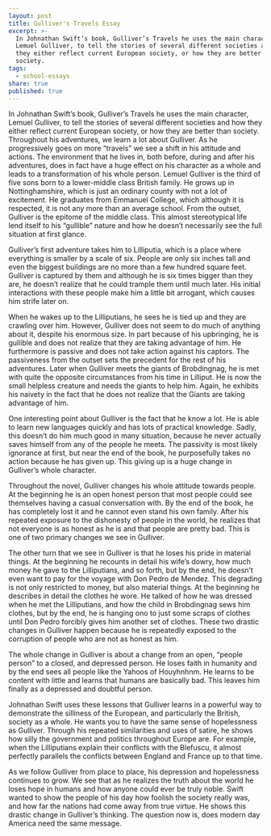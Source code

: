```yaml
---
layout: post
title: Gulliver's Travels Essay
excerpt: >-
  In Johnathan Swift’s book, Gulliver’s Travels he uses the main character,
  Lemuel Gulliver, to tell the stories of several different societies and how
  they either reflect current European society, or how they are better than
  society. 
tags:
  - school-essays
share: true
published: true
---
```


In Johnathan Swift’s book, Gulliver’s Travels he uses the main character, Lemuel Gulliver, to tell the stories of several different societies and how they either reflect current European society, or how they are better than society. Throughout his adventures, we learn a lot about Gulliver. As he progressively goes on more “travels” we see a shift in his attitude and actions. The environment that he lives in, both before, during and after his adventures, does in fact have a huge effect on his character as a whole and leads to a transformation of his whole person. 
Lemuel Gulliver is the third of five sons born to a lower-middle class British family. He grows up in Nottinghamshire, which is just an ordinary county with not a lot of excitement. He graduates from Emmanuel College, which although it is respected, it is not any more than an average school. From the outset, Gulliver is the epitome of the middle class. This almost stereotypical life lend itself to his “gullible” nature and how he doesn’t necessarily see the full situation at first glance. 

Gulliver’s first adventure takes him to Lilliputia, which is a place where everything is smaller by a scale of six. People are only six inches tall and even the biggest buildings are no more than a few hundred square feet. Gulliver is captured by them and although he is six times bigger than they are, he doesn’t realize that he could trample them until much later. His initial interactions with these people make him a little bit arrogant, which causes him strife later on.

When he wakes up to the Lilliputians, he sees he is tied up and they are crawling over him. However, Gulliver does not seem to do much of anything about it, despite his enormous size. In part because of his upbringing, he is gullible and does not realize that they are taking advantage of him. He furthermore is passive and does not take action against his captors. The passiveness from the outset sets the precedent for the rest of his adventures.
Later when Gulliver meets the giants of Brobdingnag, he is met with quite the opposite circumstances from his time in Lilliput. He is now the small helpless creature and needs the giants to help him. Again, he exhibits his naivety in the fact that he does not realize that the Giants are taking advantage of him. 

One interesting point about Gulliver is the fact that he know a lot. He is able to learn new languages quickly and has lots of practical knowledge. Sadly, this doesn’t do him much good in many situation, because he never actually saves himself from any of the people he meets. The passivity is most likely ignorance at first, but near the end of the book, he purposefully takes no action because he has given up. This giving up is a huge change in Gulliver’s whole character.

Throughout the novel, Gulliver changes his whole attitude towards people. At the beginning he is an open honest person that most people could see themselves having a casual conversation with. By the end of the book, he has completely lost it and he cannot even stand his own family. After his repeated exposure to the dishonesty of people in the world, he realizes that not everyone is as honest as he is and that people are pretty bad. This is one of two primary changes we see in Gulliver.

The other turn that we see in Gulliver is that he loses his pride in material things. At the beginning he recounts in detail his wife’s dowry, how much money he gave to the Lilliputians, and so forth, but by the end, he doesn’t even want to pay for the voyage with Don Pedro de Mendez. This degrading is not only restricted to money, but also material things. At the beginning he describes in detail the clothes he wore. He talked of how he was dressed when he met the Lilliputians, and how the child in Brobdingnag sews him clothes, but by the end, he is hanging ono to just some scraps of clothes until Don Pedro forcibly gives him another set of clothes. These two drastic changes in Gulliver happen because he is repeatedly exposed to the corruption of people who are not as honest as him.

The whole change in Gulliver is about a change from an open, “people person” to a closed, and depressed person. He loses faith in humanity and by the end sees all people like the Yahoos of Houyhnhnm. He learns to be content with little and learns that humans are basically bad. This leaves him finally as a depressed and doubtful person. 

Johnathan Swift uses these lessons that Gulliver learns in a powerful way to demonstrate the silliness of the European, and particularly the British, society as a whole. He wants you to have the same sense of hopelessness as Gulliver. Through his repeated similarities and uses of satire, he shows how silly the government and politics throughout Europe are. For example, when the Lilliputians explain their conflicts with the Blefuscu, it almost perfectly parallels the conflicts between England and France up to that time. 

As we follow Gulliver from place to place, his depression and hopelessness continues to grow. We see that as he realizes the truth about the world he loses hope in humans and how anyone could ever be truly noble. Swift wanted to show the people of his day how foolish the society really was, and how far the nations had come away from true virtue. He shows this drastic change in Gulliver’s thinking. The question now is, does modern day America need the same message.
